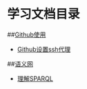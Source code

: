 # 学习文档目录

##[Github使用](://github.com/meshinestar/notes/tree/master/Github_How_Toa)

- [Github设置ssh代理](https://github.com/meshinestar/notes/blob/master/Github_How_To/ssh_proxy.md)

##[语义网](https://github.com/meshinestar/notes/tree/master/Semantic_Web)

- [理解SPARQL](https://github.com/meshinestar/notes/blob/master/Semantic_Web/%E7%90%86%E8%A7%A3SPARQL.md)

